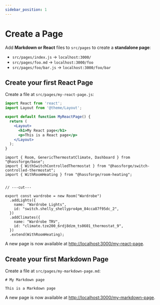 ```yaml
---
sidebar_position: 1
---
```


# Create a Page

Add **Markdown or React** files to `src/pages` to create a **standalone page**:

- `src/pages/index.js` → `localhost:3000/`
- `src/pages/foo.md` → `localhost:3000/foo`
- `src/pages/foo/bar.js` → `localhost:3000/foo/bar`

## Create your first React Page

Create a file at `src/pages/my-react-page.js`:

```jsx title="src/pages/my-react-page.js"
import React from 'react';
import Layout from '@theme/Layout';

export default function MyReactPage() {
  return (
    <Layout>
      <h1>My React page</h1>
      <p>This is a React page</p>
    </Layout>
  );
}
```

```tsx live twoslash
import { Room, GenericThermostatClimate, Dashboard } from "@hassforge/base";
import { WithSwitchControlledThermostat } from "@hassforge/switch-controlled-thermostat";
import { WithRoomHeating } from "@hassforge/room-heating";


// ---cut---

export const wardrobe = new Room("Wardrobe")
  .addLights({
    name: "Wardrobe Lights",
    id: "switch.shelly_shellypro4pm_84cca87f95dc_2",
  })
  .addClimates({
    name: "Wardrobe TRV",
    id: "climate.tze200_6rdj8dzm_ts0601_thermostat_9",
  })
  .extend(WithRoomHeating);
```

A new page is now available at [http://localhost:3000/my-react-page](http://localhost:3000/my-react-page).

## Create your first Markdown Page

Create a file at `src/pages/my-markdown-page.md`:

```mdx title="src/pages/my-markdown-page.md"
# My Markdown page

This is a Markdown page
```

A new page is now available at [http://localhost:3000/my-markdown-page](http://localhost:3000/my-markdown-page).
